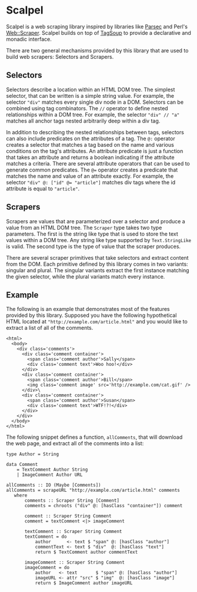 Scalpel
=======

Scalpel is a web scraping library inspired by libraries like
[Parsec](http://hackage.haskell.org/package/parsec-3.1.7/docs/Text-Parsec.html)
and Perl's [Web::Scraper](http://search.cpan.org/~miyagawa/Web-Scraper-0.38/).
Scalpel builds on top of [TagSoup](http://hackage.haskell.org/package/tagsoup)
to provide a declarative and monadic interface.

There are two general mechanisms provided by this library that are used to build
web scrapers: Selectors and Scrapers.

Selectors
---------

Selectors describe a location within an HTML DOM tree. The simplest selector,
that can be written is a simple string value. For example, the selector
`"div"` matches every single div node in a DOM. Selectors can be combined
using tag combinators. The `//` operator to define nested relationships within a
DOM tree. For example, the selector `"div" // "a"` matches all anchor tags
nested arbitrarily deep within a div tag.

In addition to describing the nested relationships between tags, selectors can
also include predicates on the attributes of a tag. The `@:` operator creates a
selector that matches a tag based on the name and various conditions on the
tag's attributes. An attribute predicate is just a function that takes an
attribute and returns a boolean indicating if the attribute matches a criteria.
There are several attribute operators that can be used to generate common
predicates. The `@=` operator creates a predicate that matches the name and
value of an attribute exactly. For example, the selector `"div" @: ["id" @=
"article"]` matches div tags where the id attribute is equal to `"article"`.

Scrapers
--------

Scrapers are values that are parameterized over a selector and produce a value
from an HTML DOM tree. The `Scraper` type takes two type parameters. The first
is the string like type that is used to store the text values within a DOM tree.
Any string like type supported by `Text.StringLike` is valid. The second type
is the type of value that the scraper produces.

There are several scraper primitives that take selectors and extract content
from the DOM. Each primitive defined by this library comes in two variants:
singular and plural. The singular variants extract the first instance matching
the given selector, while the plural variants match every instance.

Example
-------

The following is an example that demonstrates most of the features provided by
this library. Supposed you have the following hypothetical HTML located at
`"http://example.com/article.html"` and you would like to extract a list of all
of the comments.

    <html>
      <body>
        <div class='comments'>
          <div class='comment container'>
            <span class='comment author'>Sally</span>
            <div class='comment text'>Woo hoo!</div>
          </div>
          <div class='comment container'>
            <span class='comment author'>Bill</span>
            <img class='comment image' src='http://example.com/cat.gif' />
          </div>\
          <div class='comment container'>
            <span class='comment author'>Susan</span>
            <div class='comment text'>WTF!?!</div>
          </div>
        </div>
      </body>
    </html>

The following snippet defines a function, `allComments`, that will download
the web page, and extract all of the comments into a list:

    type Author = String

    data Comment
        = TextComment Author String
        | ImageComment Author URL

    allComments :: IO (Maybe [Comments])
    allComments = scrapeURL "http://example.com/article.html" comments
       where
           comments :: Scraper String [Comment]
           comments = chroots ("div" @: [hasClass "container"]) comment

           comment :: Scraper String Comment
           comment = textComment <|> imageComment

           textComment :: Scraper String Comment
           textComment = do
               author      <- text $ "span" @: [hasClass "author"]
               commentText <- text $ "div"  @: [hasClass "text"]
               return $ TextComment author commentText

           imageComment :: Scraper String Comment
           imageComment = do
               author   <- text       $ "span" @: [hasClass "author"]
               imageURL <- attr "src" $ "img"  @: [hasClass "image"]
               return $ ImageComment author imageURL

